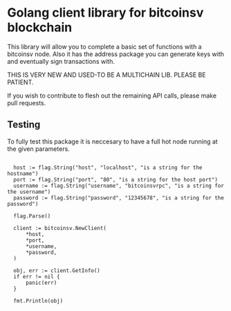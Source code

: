 # Golang client library for bitcoinsv blockchain

This library will allow you to complete a basic set of functions with a bitcoinsv node.
Also it has the address package you can generate keys with and eventually sign transactions with.

THIS IS VERY NEW AND USED-TO BE A MULTICHAIN LIB. PLEASE BE PATIENT.

If you wish to contribute to flesh out the remaining API calls, please make pull requests.

## Testing

To fully test this package it is neccesary to have a full hot node running at the given parameters.

```

  host := flag.String("host", "localhost", "is a string for the hostname")
  port := flag.String("port", "80", "is a string for the host port")
  username := flag.String("username", "bitcoinsvrpc", "is a string for the username")
  password := flag.String("password", "12345678", "is a string for the password")

  flag.Parse()

  client := bitcoinsv.NewClient(
      *host,
      *port,
      *username,
      *password,
  )

  obj, err := client.GetInfo()
  if err != nil {
      panic(err)
  }

  fmt.Println(obj)

```
